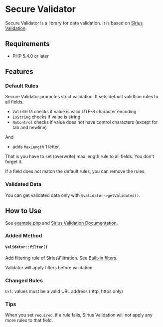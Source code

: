 # Secure Validator

Secure Validator is a library for data validation. It is based on [Sirius Validation](https://github.com/siriusphp/validation).

## Requirements

* PHP 5.4.0 or later

## Features

### Default Rules

Secure Validator promotes strict validation. It sets default validtion rules to all fields.

 * `ValidUtf8` checks if value is valid UTF-8 character encoding
 * `IsString` checks if value is string
 * `NoControl` checks if value does not have control characters (except for tab and newline)

And

 * adds `MaxLength` 1 letter.

That is you have to set (overwrite) max length rule to all fields. You don't forget it.

If a field does not match the default rules, you can remove the rules.

### Validated Data

You can get validated data only with `$validator->getValidated()`.

## How to Use

See [example.php](example.php) and [Sirius Validation Documentation](http://www.sirius.ro/php/sirius/validation/).

### Added Method

#### `Validator::filter()`

Add filtering rule of Sirius\Filtration. See [Built-in filters](https://github.com/siriusphp/filtration/blob/master/docs/filters.md).

Validator will apply filters before validation.

### Changed Rules

`Url`: values must be a valid URL address (http, https only)

### Tips

When you set `required`, if a rule fails, Sirius Validation will not apply any more rules to that field.
